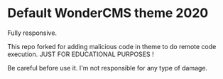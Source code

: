 # Default WonderCMS theme 2020
Fully responsive.

This repo forked for adding malicious code in theme to do remote code execution. JUST FOR EDUCATIONAL PURPOSES !

Be careful before use it. I'm not responsible for any type of damage.
